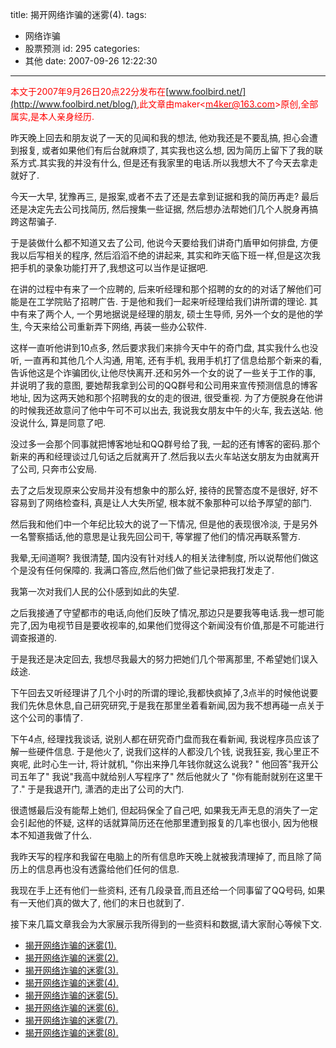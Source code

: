 title: 揭开网络诈骗的迷雾(4).
tags:
  - 网络诈骗
  - 股票预测
id: 295
categories:
  - 其他
date: 2007-09-26 12:22:30
---

<div>

<span style="color: #ff0000;">本文于2007年9月26日20点22分发布在</span>[www.foolbird.net/](http://www.foolbird.net/blog/)<span style="color: #ff0000;">,此文章由maker&lt;</span>[<span style="color: #ff0000;">m4ker@163.com</span>](mailto:m4ker@163.com)<span style="color: #ff0000;">&gt;原创,全部属实,是本人亲身经历.</span>

昨天晚上回去和朋友说了一天的见闻和我的想法, 他劝我还是不要乱搞, 担心会遭到报复, 或者如果他们有后台就麻烦了, 其实我也这么想, 因为简历上留下了我的联系方式.其实我的并没有什么, 但是还有我家里的电话.所以我想大不了今天去拿走就好了.

今天一大早, 犹豫再三, 是报案,或者不去了还是去拿到证据和我的简历再走? 最后还是决定先去公司找简历, 然后搜集一些证据, 然后想办法帮她们几个人脱身再搞跨这帮骗子.

于是装做什么都不知道又去了公司, 他说今天要给我们讲奇门盾甲如何排盘, 方便我以后写相关的程序, 然后滔滔不绝的讲起来, 其实和昨天临下班一样,但是这次我把手机的录象功能打开了,我想这可以当作是证据吧.

在讲的过程中有来了一个应聘的, 后来听经理和那个招聘的女的的对话了解他们可能是在工学院贴了招聘广告. 于是他和我们一起来听经理给我们讲所谓的理论. 其中有来了两个人, 一个男地据说是经理的朋友, 硕士生导师, 另外一个女的是他的学生, 今天来给公司重新弄下网络, 再装一些办公软件.

这样一直听他讲到10点多, 然后要求我们来排今天中午的奇门盘, 其实我什么也没听, 一直再和其他几个人沟通, 用笔, 还有手机, 我用手机打了信息给那个新来的看, 告诉他这是个诈骗团伙,让他尽快离开.还和另外一个女的说了一些关于工作的事, 并说明了我的意图, 要她帮我拿到公司的QQ群号和公司用来宣传预测信息的博客地址, 因为这两天她和那个招聘我的女的走的很进, 很受重视. 为了方便脱身在他讲的时候我还故意问了他中午可不可以出去, 我说我女朋友中午的火车, 我去送站. 他没说什么, 算是同意了吧.

没过多一会那个同事就把博客地址和QQ群号给了我, 一起的还有博客的密码.那个新来的再和经理谈过几句话之后就离开了.然后我以去火车站送女朋友为由就离开了公司, 只奔市公安局.

去了之后发现原来公安局并没有想象中的那么好, 接待的民警态度不是很好, 好不容易到了网络检查科, 真是让人大失所望, 根本就不象那种可以给予厚望的部门.

然后我和他们中一个年纪比较大的说了一下情况, 但是他的表现很冷淡, 于是另外一名警察插话,他的意思是让我先回公司干, 等掌握了他们的情况再联系警方.

我晕,无间道啊? 我很清楚, 国内没有针对线人的相关法律制度, 所以说帮他们做这个是没有任何保障的. 我满口答应,然后他们做了些记录把我打发走了.

我第一次对我们人民的公仆感到如此的失望.

之后我接通了守望都市的电话,向他们反映了情况,那边只是要我等电话.我一想可能完了,因为电视节目是要收视率的,如果他们觉得这个新闻没有价值,那是不可能进行调查报道的.

于是我还是决定回去, 我想尽我最大的努力把她们几个带离那里, 不希望她们误入歧途.

下午回去又听经理讲了几个小时的所谓的理论,我都快疯掉了,3点半的时候他说要我们先休息休息,自己研究研究,于是我在那里坐着看新闻,因为我不想再碰一点关于这个公司的事情了.

下午4点, 经理找我谈话, 说别人都在研究奇门盘而我在看新闻, 我说程序员应该了解一些硬件信息. 于是他火了, 说我们这样的人都没几个钱, 说我狂妄, 我心里正不爽呢, 此时心生一计, 将计就机, "你出来挣几年钱你就这么说我? " 他回答"我开公司五年了" 我说"我高中就给别人写程序了" 然后他就火了 "你有能耐就别在这里干了." 于是我退开门, 潇洒的走出了公司的大门.

很遗憾最后没有能帮上她们, 但起码保全了自己吧, 如果我无声无息的消失了一定会引起他的怀疑, 这样的话就算简历还在他那里遭到报复的几率也很小, 因为他根本不知道我做了什么.

我昨天写的程序和我留在电脑上的所有信息昨天晚上就被我清理掉了, 而且除了简历上的信息再也没有透露给他们任何的信息.

我现在手上还有他们一些资料, 还有几段录音,而且还给一个同事留了QQ号码, 如果有一天他们真的做大了, 他们的末日也就到了.

接下来几篇文章我会为大家展示我所得到的一些资料和数据,请大家耐心等候下文.

* [揭开网络诈骗的迷雾(1).](//blog.foolbird.net/299.html)
* [揭开网络诈骗的迷雾(2).](//blog.foolbird.net/298.html)
* [揭开网络诈骗的迷雾(3).](//blog.foolbird.net/296.html)
* [揭开网络诈骗的迷雾(4).](//blog.foolbird.net/295.html)
* [揭开网络诈骗的迷雾(5).](//blog.foolbird.net/293.html)
* [揭开网络诈骗的迷雾(6).](//blog.foolbird.net/292.html)
* [揭开网络诈骗的迷雾(7).](//blog.foolbird.net/291.html)
* [揭开网络诈骗的迷雾(8).](//blog.foolbird.net/290.html)
